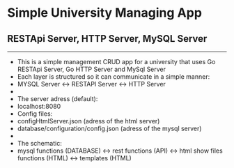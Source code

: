 # Simple University Managing App 
## RESTApi Server, HTTP Server, MySQL Server
---
* This is a simple management CRUD app for a university that uses Go RESTApi Server, Go HTTP Server and MySql Server
* Each layer is structured so it can communicate in a simple manner:
* MYSQL Server <-> RESTAPI Server <-> HTTP Server
*
* The server adress (default):
* localhost:8080
* Config files:
* configHtmlServer.json (adress of the html server)
* database/configuration/config.json (adress of the mysql server)
*
* The schematic:
* mysql functions (DATABASE) <-> rest functions (API) <-> html show files functions (HTML) <-> templates (HTML)
